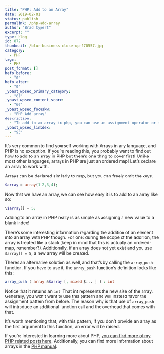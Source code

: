 ```yaml
---
title: "PHP: Add to an Array"
date: 2019-02-01
status: publish
permalink: /php-add-array
author: "Brad Cypert"
excerpt: ""
type: blog
id: 872
thumbnail: /blur-business-close-up-270557.jpg
category:
  - PHP
tags:
  - PHP
post_format: []
hefo_before:
  - "0"
hefo_after:
  - "0"
_yoast_wpseo_primary_category:
  - "81"
_yoast_wpseo_content_score:
  - "60"
_yoast_wpseo_focuskw:
  - "PHP Add array"
description:
  - "To add to an array in php, you can use an assignment operator or the array_push function. However, it's strongly advised to use the assignment operator."
_yoast_wpseo_linkdex:
  - "95"
---
```


It’s very common to find yourself working with Arrays in any language, and PHP is no exception. If you’re reading this, you probably want to find out how to add to an array in PHP but there’s one thing to cover first! Unlike most other languages, arrays in PHP are just an ordered map! Let’s declare an array to work with.

Arrays can be declared similarly to map, but you can freely omit the keys.

```php
$array = array(1,2,3,4);
```

Now that we have an array, we can see how easy it is to add to an array like so:

```php
\$array[] = 5;
```

Adding to an array in PHP really is as simple as assigning a new value to a blank index!

There’s some interesting information regarding the addition of an element into an array with PHP though. For one: during the scope of the addition, the array is treated like a stack (keep in mind that this is actually an ordered-map, remember?). Additionally, if an array does not yet exist and you use `$array[] = 5`, a new array will be created.

Theres an alternative solution as well, and that’s by calling the `array_push` function. If you have to use it, the `array_push` function’s definition looks like this:

```php
array_push ( array &$array [, mixed $... ] ) : int
```

Notice that it returns an `int`. That int represents the new size of the array. Generally, you won’t want to use this pattern and will instead favor the assignment pattern from before. The reason why is that use of `array_push` will introduce an additional function call and the overhead that comes with that.

It’s worth mentioning that, with this pattern, if you don’t provide an array as the first argument to this function, an error will be raised.

If you’re interested in learning more about PHP, [you can find more of my PHP related posts here](/tags/php/). Additionally, you can find more information about arrays in the [PHP manual](http://php.net/manual/en/language.types.array.php).
